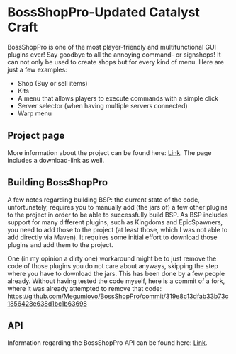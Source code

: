 # BossShopPro-Updated Catalyst Craft

BossShopPro is one of the most player-friendly and multifunctional GUI plugins ever! Say goodbye to all the annoying command- or signshops!
It can not only be used to create shops but for every kind of menu. Here are just a few examples:
* Shop (Buy or sell items)
* Kits
* A menu that allows players to execute commands with a simple click
* Server selector (when having multiple servers connected)
* Warp menu


## Project page
More information about the project can be found here: [Link](https://www.spigotmc.org/resources/222/). The page includes a download-link as well.


## Building BossShopPro
A few notes regarding building BSP: the current state of the code, unfortunately, requires you to manually add (the jars of) a few other plugins to the project in order to be able to successfully build BSP. As BSP includes support for many different plugins, such as Kingdoms and EpicSpawners, you need to add those to the project (at least those, which I was not able to add directly via Maven). It requires some initial effort to download those plugins and add them to the project. 

One (in my opinion a dirty one) workaround might be to just remove the code of those plugins you do not care about anyways, skipping the step where you have to download the jars. This has been done by a few people already. Without having tested the code myself, here is a commit of a fork, where it was already attempted to remove that code:
https://github.com/Megumiovo/BossShopPro/commit/319e8c13dfab33b73c1856428e638d1bc1b63698



## API
Information regarding the BossShopPro API can be found here: [Link](https://www.spigotmc.org/wiki/bossshoppro-api/).
